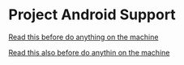 # Project Android Support

[Read this before do anything on the machine](https://wiki.archlinux.org/index.php/Compile_kernel_module)


[Read this also before do anythin on the machine](https://wiki.archlinux.org/index.php/Kernel/Traditional_compilation)